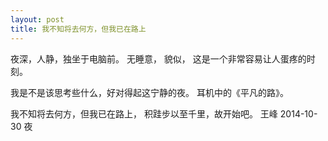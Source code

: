 ```yaml
---
layout: post
title: 我不知将去何方，但我已在路上
---
```


夜深，人静，独坐于电脑前。
无睡意，
貌似，
这是一个非常容易让人蛋疼的时刻。

我是不是该思考些什么，好对得起这宁静的夜。
耳机中的《平凡的路》。

我不知将去何方，但我已在路上，
积跬步以至千里，故开始吧。
 王峰
 2014-10-30 夜
